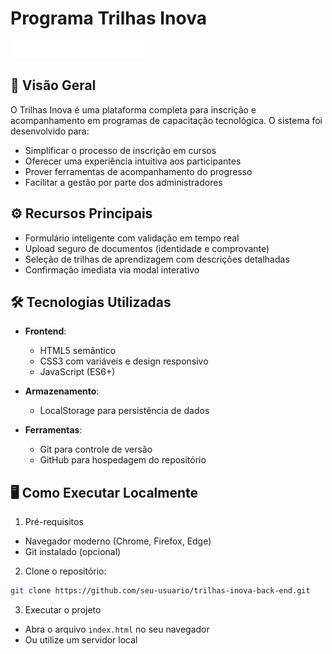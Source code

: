 # Programa Trilhas Inova

![Logo Trilhas Inova](assets/images/logo-trilhas-inova.png)

## 📌 Visão Geral

O Trilhas Inova é uma plataforma completa para inscrição e acompanhamento em programas de capacitação tecnológica. O sistema foi desenvolvido para:
- Simplificar o processo de inscrição em cursos
- Oferecer uma experiência intuitiva aos participantes
- Prover ferramentas de acompanhamento do progresso
- Facilitar a gestão por parte dos administradores


## ⚙️ Recursos Principais
- Formulário inteligente com validação em tempo real
- Upload seguro de documentos (identidade e comprovante)
- Seleção de trilhas de aprendizagem com descrições detalhadas
- Confirmação imediata via modal interativo

## 🛠️ Tecnologias Utilizadas

- **Frontend**:
  - HTML5 semântico
  - CSS3 com variáveis e design responsivo
  - JavaScript (ES6+)
  
- **Armazenamento**:
  - LocalStorage para persistência de dados

- **Ferramentas**:
  - Git para controle de versão
  - GitHub para hospedagem do repositório


## 🖥️ Como Executar Localmente

1. Pré-requisitos
- Navegador moderno (Chrome, Firefox, Edge)
- Git instalado (opcional)

2. Clone o repositório:
```bash
git clone https://github.com/seu-usuario/trilhas-inova-back-end.git
```

3. Executar o projeto
- Abra o arquivo `index.html` no seu navegador
- Ou utilize um servidor local
